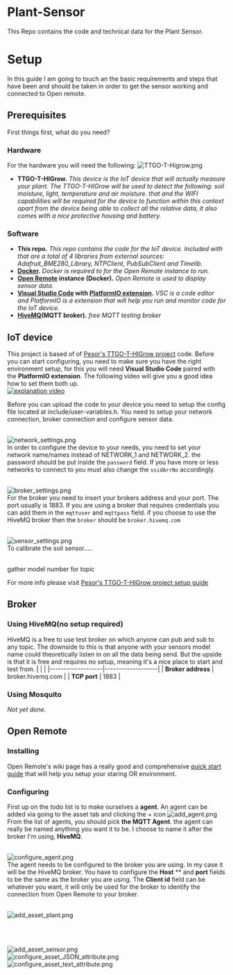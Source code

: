 # Plant-Sensor
This Repo contains the code and technical data for the Plant Sensor.

# Setup
In this guide I am going to touch an the basic requirements and steps that have been and should be taken in order to get the sensor working and connected to Open remote.

## Prerequisites
First things first, what do you need?<br/>
### Hardware
For the hardware you will need the following:
![TTGO-T-Higrow.png](media/TTGO-T-Higrow.png)
-   **TTGO-T-HIGrow.** *This device is the IoT device that will actually measure your plant. The TTGO-T-HIGrow will be used to detect the following: soil moisture, light, temperature and air moisture. that and the WIFI capabilities will be required for the device to function within this context<br/> apart from the device being able to collect all the relative data, it also comes with a nice protective housing and battery.*<br/>

### Software

-   **This repo.** *This repo contains the code for the IoT device. Included with that are a total of 4 libraries from external sources: Adafruit_BME280_Library, NTPClient, PubSubClient and Timelib.*
-   **[Docker](https://docs.docker.com/desktop/windows/install/).** *Docker is required to for the Open Remote instance to run.*
-   **[Open Remote](https://github.com/openremote/openremote/blob/master/README.md) instance (Docker).** *Open Remote is used to display sensor data.*
-   **[Visual Studio Code](https://code.visualstudio.com/) with [PlatformIO extension](https://platformio.org/install/ide?install=vscode).** *VSC is a code editor and PlatformIO is a extension that will help you run and monitor code for the IoT device.*
-   **[HiveMQ](https://www.hivemq.com/public-mqtt-broker/)(MQTT broker).** *free MQTT testing broker*



## IoT device
This project is based of of [Pesor's TTGO-T-HIGrow project](https://github.com/pesor/TTGO-T-HIGrow) code. Before you can start configuring, you need to make sure you have the right environment setup, for this you will need **Visual Studio Code** paired with the **PlatformIO extension**. The following video will give you a good idea how to set them both up.<br/>
[![explanation video](https://img.youtube.com/vi/sm6QxJkWcSc/0.jpg)](https://youtu.be/sm6QxJkWcSc?t=263)
<br/>

Before you can upload the code to your device you need to setup the config file located at include/user-variables.h.
You need to setup your network connection, broker connection and configure sensor data.
<br/><br/>

![network_settings.png](media/network_settings.png)<br/>
In order to configure the device to your needs, you need to set your network name/names instead of NETWORK_1 and NETWORK_2. the password should be put inside the `password` field. If you have more or less networks to connect to you must also change the `ssidArrNo` accordingly.
<br/><br/>

![broker_settings.png](media/broker_settings.png)<br/>
For the broker you need to insert your brokers address and your port. The port usually is 1883.
If you are using a broker that requires credentials you can add them in the `mqttuser` and `mqttpass` field.
if you choose to use the HiveMQ broker then the `broker` should be `broker.hivemq.com`
<br/><br/>

![sensor_settings.png](media/sensor_settings.png)<br/>
To calibrate the soil sensor.....
<br/><br/>

gather model number for topic

For more info please visit [Pesor's TTGO-T-HIGrow project setup guide](https://github.com/pesor/TTGO-T-HIGrow/wiki/05.-user-variables.h)

## Broker
### Using HiveMQ(no setup required)
HiveMQ is a free to use test broker on which anyone can pub and sub to any topic. The downside to this is that anyone with your sensors model name could theoretically listen in on all the data being send. But the upside is that it is free and requires no setup, meaning it's a nice place to start and test from.
|                   |                   |
|-------------------|-------------------|
| **Broker address** | broker.hivemq.com |
| **TCP port**      | 1883              |

### Using Mosquito
*Not yet done.*

## Open Remote

### Installing 
Open Remote's wiki page has a really good and comprehensive [quick start guide](https://github.com/openremote/openremote/blob/master/README.md) that will help you setup your staring OR environment.

### Configuring
First up on the todo list is to make ourselves a **agent**. An agent can be added via going to the asset tab and clicking the + icon
![add_agent.png](media/add_agent.png)<br/>
From the list of agents, you should pick **the MQTT Agent**. the agent can really be named anything you want it to be. I choose to name it after the broker I'm using, **HiveMQ**.
<br/><br/>

![configure_agent.png](media/configure_agent.png)<br/>
The agent needs to be configured to the broker you are using. In my case it will be the HiveMQ broker. You have to configure the **Host** ** and **port** fields to be the same as the broker you are using. The **Client id** field can be whatever you want, it will only be used for the broker to identify the connection from Open Remote to your broker.
<br/><br/>

![add_asset_plant.png](media/add_asset_plant.png)<br/>

<br/><br/>

![add_asset_sensor.png](media/add_asset_sensor.png)<br/>
![configure_asset_JSON_attribute.png](media/configure_asset_JSON_attribute.png)<br/>
![configure_asset_text_attribute.png](media/configure_asset_text_attribute.png)<br/>
